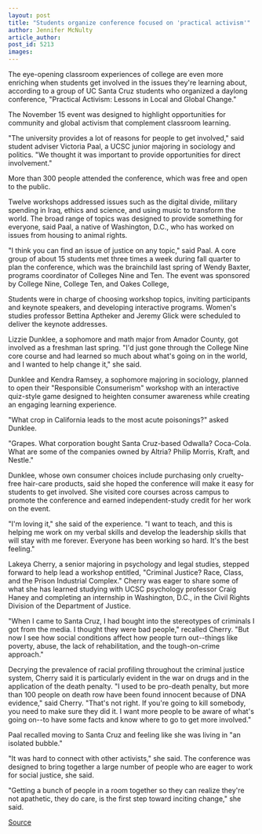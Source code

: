 ```yaml
---
layout: post
title: "Students organize conference focused on 'practical activism'"
author: Jennifer McNulty
article_author: 
post_id: 5213
images:
---
```


<p>
  The eye-opening classroom experiences of college are even more enriching when students get involved in the issues they're learning about, according to a group of UC Santa Cruz students who organized a daylong conference, "Practical Activism: Lessons in Local and Global Change."
</p>
<p>
  The November 15 event was designed to highlight opportunities for community and global activism that complement classroom learning.<br>
</p>
<p>
  "The university provides a lot of reasons for people to get involved," said student adviser Victoria Paal, a UCSC junior majoring in sociology and politics. "We thought it was important to provide opportunities for direct involvement."<br>
</p>
<p>
  More than 300 people attended the conference, which was free and open to the public.
</p>
<p>
  Twelve workshops addressed issues such as the digital divide, military spending in Iraq, ethics and science, and using music to transform the world. The broad range of topics was designed to provide something for everyone, said Paal, a native of Washington, D.C., who has worked on issues from housing to animal rights.<br>
</p>
<p>
  "I think you can find an issue of justice on any topic," said Paal. A core group of about 15 students met three times a week during fall quarter to plan the conference, which was the brainchild last spring of Wendy Baxter, programs coordinator of Colleges Nine and Ten. The event was sponsored by College Nine, College Ten, and Oakes College,<br>
</p>
<p>
  Students were in charge of choosing workshop topics, inviting participants and keynote speakers, and developing interactive programs. Women's studies professor Bettina Aptheker and Jeremy Glick were scheduled to deliver the keynote addresses.<br>
</p>
<p>
  Lizzie Dunklee, a sophomore and math major from Amador County, got involved as a freshman last spring. "I'd just gone through the College Nine core course and had learned so much about what's going on in the world, and I wanted to help change it," she said.<br>
</p>
<p>
  Dunklee and Kendra Ramsey, a sophomore majoring in sociology, planned to open their "Responsible Consumerism" workshop with an interactive quiz-style game designed to heighten consumer awareness while creating an engaging learning experience.<br>
</p>
<p>
  "What crop in California leads to the most acute poisonings?" asked Dunklee.
</p>
<p>
  "Grapes. What corporation bought Santa Cruz-based Odwalla? Coca-Cola. What are some of the companies owned by Altria? Philip Morris, Kraft, and Nestle."<br>
</p>
<p>
  Dunklee, whose own consumer choices include purchasing only cruelty-free hair-care products, said she hoped the conference will make it easy for students to get involved. She visited core courses across campus to promote the conference and earned independent-study credit for her work on the event.<br>
</p>
<p>
  "I'm loving it," she said of the experience. "I want to teach, and this is helping me work on my verbal skills and develop the leadership skills that will stay with me forever. Everyone has been working so hard. It's the best feeling."<br>
</p>
<p>
  Lakeya Cherry, a senior majoring in psychology and legal studies, stepped forward to help lead a workshop entitled, "Criminal Justice? Race, Class, and the Prison Industrial Complex." Cherry was eager to share some of what she has learned studying with UCSC psychology professor Craig Haney and completing an internship in Washington, D.C., in the Civil Rights Division of the Department of Justice.<br>
</p>
<p>
  "When I came to Santa Cruz, I had bought into the stereotypes of criminals I got from the media. I thought they were bad people," recalled Cherry. "But now I see how social conditions affect how people turn out--things like poverty, abuse, the lack of rehabilitation, and the tough-on-crime approach."<br>
</p>
<p>
  Decrying the prevalence of racial profiling throughout the criminal justice system, Cherry said it is particularly evident in the war on drugs and in the application of the death penalty. "I used to be pro-death penalty, but more than 100 people on death row have been found innocent because of DNA evidence," said Cherry. "That's not right. If you're going to kill somebody, you need to make sure they did it. I want more people to be aware of what's going on--to have some facts and know where to go to get more involved."<br>
</p>
<p>
  Paal recalled moving to Santa Cruz and feeling like she was living in "an isolated bubble."<br>
</p>
<p>
  "It was hard to connect with other activists," she said. The conference was designed to bring together a large number of people who are eager to work for social justice, she said.<br>
</p>
<p>
  "Getting a bunch of people in a room together so they can realize they're not apathetic, they do care, is the first step toward inciting change," she said.<br>
</p>
<p><a href="http://www1.ucsc.edu/currents/03-04/12-08/CURRENTS%20ONLINE/03-04/11-17/activism.html" title="Permalink to activism">Source</a></p>

